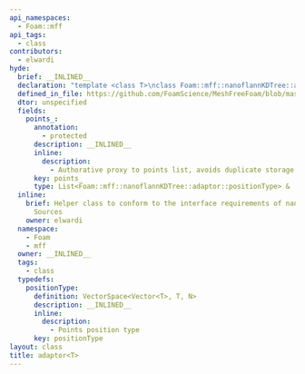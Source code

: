```yaml
---
api_namespaces:
  - Foam::mff
api_tags:
  - class
contributors:
  - elwardi
hyde:
  brief: __INLINED__
  declaration: "template <class T>\nclass Foam::mff::nanoflannKDTree::adaptor;"
  defined_in_file: https://github.com/FoamScience/MeshFreeFoam/blob/master/src/meshfree/https:/github.com/FoamScience/MeshFreeFoam/blob/master/src/meshfree/https:/github.com/FoamScience/MeshFreeFoam/blob/master/src/meshfree/https:/github.com/FoamScience/MeshFreeFoam/blob/master/src/meshfree/https:/github.com/FoamScience/MeshFreeFoam/blob/master/src/meshfree/https:/github.com/FoamScience/MeshFreeFoam/blob/master/src/meshfree/https:/github.com/FoamScience/MeshFreeFoam/blob/master/src/meshfree/https:/github.com/FoamScience/MeshFreeFoam/blob/master/src/meshfree/kdTrees/nanoflannKDTree/nanoflannKDTree.H
  dtor: unspecified
  fields:
    points_:
      annotation:
        - protected
      description: __INLINED__
      inline:
        description:
          - Authorative proxy to points list, avoids duplicate storage of point positions
      key: points_
      type: List<Foam::mff::nanoflannKDTree::adaptor::positionType> &
  inline:
    brief: Helper class to conform to the interface requirements of nanoflann Data
      Sources
    owner: elwardi
  namespace:
    - Foam
    - mff
  owner: __INLINED__
  tags:
    - class
  typedefs:
    positionType:
      definition: VectorSpace<Vector<T>, T, N>
      description: __INLINED__
      inline:
        description:
          - Points position type
      key: positionType
layout: class
title: adaptor<T>
---
```

